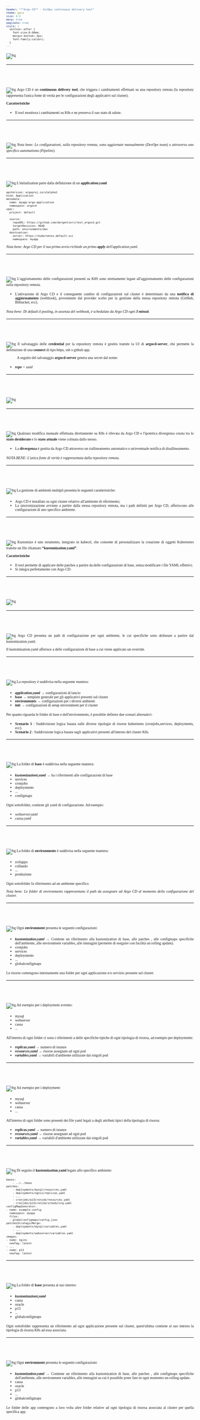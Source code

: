 ```yaml
---
header: "**Argo CD** - GitOps continuous delivery tool"
theme: gaia
size: 4:3
marp: true
paginate: true
style: |
  section::after {
    font-size:0.68em;
    margin-bottom:-3px;
    font-family:calibri;
  }
---
```

<!--START style -->
<style>
  :root 
  {
    --color-background: #fff;
    --color-foreground: #333;
    --color-highlight: #f96;
    --color-dimmed: #888;
  }
  h1 {color: #ffba3a; padding-top:0.1em;}
  section {background-color: white; font-family:calibri; color:#005366;}
  p{font-size:0.7em; font-family:calibri; text-align:justify;}
  footer {margin:0; padding:0; height:5%;}
  header {color:#005366; padding:30px; margin-left:30px; font-size:0.8em;}
  pre {font-size: 0.6em;}
  ul li {font-size:0.7em; font-family:calibri; text-align:justify;}
</style>
<!--END style -->

<style scoped>
    header{display:none;}
    footer{display:none;}    
</style>
<!-- INTRO -->
![bg](1.svg)

---

<!-- SLIDE1 -->
<!-- header: '**DESCRIZIONE**  $\color{#ffba3a}{|}$  _Argo CD_' -->
#
![bg](default/template.svg)
Argo CD è un **continuous delivery tool**, che triggera i cambiamenti effettuati su una repository remota (la repository rappresenta l'unica fonte di verità per le configurazioni degli applicativi sul cluster).

**Caratteristiche** 
- Il tool monitora i cambiamenti su K8s e ne preserva il suo stato di salute.

---
<!-- SLIDE2 -->
<!-- header: '**FLUSSO OPERATIVO**  $\color{#ffba3a}{|}$  _Argo CD_' -->
# 
![bg](3.svg)
*Nota bene: Le configurazioni, sulla repository remota, sono aggiornate manualmente (DevOps team) o attraverso uno specifico automatismo (Pipeline).* 


---
<!-- SLIDE3 -->
<!-- header: '**INSTALLAZIONE**  $\color{#ffba3a}{|}$  _Argo CD_' -->
# 
![bg](default/template.svg)
L'initialization parte dalla definizione di un **application.yaml**

```
apiVersion: argoproj.io/v1alpha1
kind: Application
metadata:
  name: myapp-argo-application
  namespace: argocd
spec:
  project: default

  source:
    repoURL: https://github.com/dargentieri/test_argocd.git
    targetRevision: HEAD
    path: environments/dev
  destination:
    server: https://kubernetes.default.svc
    namespace: myapp
```
*Nota bene: Argo CD per il suo primo avvio richiede un primo **apply** dell'application.yaml*.

---
<!-- SLIDE4 -->
<!-- header: '**POOLING**  $\color{#ffba3a}{|}$  _Argo CD e GitHub_' -->
# 
![bg](default/template.svg)
L'aggiornamento delle configurazioni presenti su K8S sono strettamente legate all'aggiornamento delle configurazioni sulla repository remota.
- L'attivazione di Argo CD e il conseguente cambio di configurazioni sul cluster è determinato da una **notifica di aggiornamento** (webhook), proveniente dal provider scelto per la gestione della stessa repository remota (GitHub, Bitbucket, ecc). 

*Nota bene: Di default il pooling, in assenza del webhook, è schedulato da Argo CD ogni **3 minuti**.*

---
<!-- SLIDE5 -->
<!-- header: '**CREDENZIALI DI ACCESSO**  $\color{#ffba3a}{|}$  _Argo CD e GitHub_' -->
#
![bg](5.svg)
Il salvataggio delle **credential** per la repository remota è gestito tramite la UI di **argocd-server**, che permette la definizione di una **connect** di tipo https, ssh o github app.

&nbsp;
&nbsp;
&nbsp;
&nbsp;
&nbsp;
&nbsp;
A seguito del salvataggio **argocd-server** genera una secret dal nome:
- ***repo** + uuid*

---
<!-- SLIDE6 -->
<!-- header: '**SALVAGUARDIA**  $\color{#ffba3a}{|}$  _Argo CD e GitHub_' -->
# 
![bg](6.svg)

---
<!-- SLIDE7 -->
<!-- header: '**SALVAGUARDIA**  $\color{#ffba3a}{|}$  _Argo CD e GitHub_' -->
#
![bg](default/template.svg)
Qualsiasi modifica manuale effettuata direttamente su K8s è rilevata da Argo CD e l'ipotetica divergenza creata tra lo **stato desiderato** e lo **stato attuale** viene colmata dallo stesso.

- La **divergenza** è gestita da Argo CD attraverso un riallineamento automatico o un'eventuale notifica di disallineamento.

*NOTA BENE: L'unica fonte di verità è rappresentata dalla repository remota.*

---
<!-- SLIDE8 -->
<!-- header: '**GESTIONE AMBIENTI MULTIPLI**  $\color{#ffba3a}{|}$  _Argo CD e GitHub_' -->
# 
![bg](8.svg)
La gestione di ambienti multipli presenta le seguenti caratteristiche:
- Argo CD è installato su ogni cluster relativo all'ambiente di riferimento;
- La sincronizzazione avviene a partire dalla stessa repository remota, ma i path definiti per Argo CD, afferiscono alle configurazioni di uno specifico ambiente.

---
<!-- SLIDE9 -->
<!-- header: '**DESCRIZIONE**  $\color{#ffba3a}{|}$  _Kustomize_' -->
# 
![bg](default/template.svg)
Kustomize è uno strumento, integrato in kubectl, che consente di personalizzare la creazione di oggetti Kubernetes tramite un file chiamato **“kustomization.yaml”**. 

**Caratteristiche** 
- Il tool permette di applicare delle patches a partire da delle configurazioni di base, senza modificare i file YAML effettivi;
- Si integra perfettamente con Argo CD.

---
<!-- SLIDE10 -->
<!-- header: '**Root**  $\color{#ffba3a}{|}$  _Argo CD + Kustomize_' -->
# 
![bg](10.svg)

---
<!-- SLIDE11 -->
<!-- header: '**CONFIGURAZIONI PER AMBIENTE**  $\color{#ffba3a}{|}$  _Argo CD + Kustomize_' -->
# 
![bg](default/template.svg)
Argo CD presenta un path di configurazione per ogni ambiente, le cui specifiche sono delineate a partire dal kustomization.yaml.

Il kustomization.yaml afferisce a delle configurazioni di base a cui viene applicato un override.

---
<!-- SLIDE12 -->
<!-- header: '**LAYOUT DI BASE**  $\color{#ffba3a}{|}$  _Root_' -->
#
![bg](default/template.svg)
La repository è suddivisa nella seguente maniera:
  - ***application.yaml*** → configurazioni di lancio
  - **base** → template generale per gli applicativi presenti sul cluster
  - **environments** → configurazioni per i diversi ambienti
  - **init** → configurazioni di setup environment per il cluster

Per quanto riguarda le folder di base e dell'environments, è possibile definire due scenari alternativi:
- **Scenario 1** : Suddivisione logica basata sulle diverse tipologie di risorse kubernetes (cronjobs,services, deployments, ecc).
- **Scenario 2** : Suddivisione logica basata sugli applicativi presenti all'interno del cluster K8s.

---
<!-- SLIDE13 -->
<!-- header: '**LAYOUT DI BASE**  $\color{#ffba3a}{|}$  _Scenario 1_' -->
#
![bg](default/template.svg)
La folder di **base** è suddivisa nella seguente maniera:
  - ***kustomizaziont.yaml*** → ha i riferimenti alle configurazioni di base
  - services
  - cronjobs
  - deployments
  - ...
  - configmaps

Ogni sottofolder, contiene gli yaml di configurazione. Ad esempio:
  - *webserver.yaml*
  - *cassa.yaml*

---
<!-- SLIDE14 -->
<!-- header: '**LAYOUT DI BASE**  $\color{#ffba3a}{|}$  _Scenario 1_' -->
#
![bg](default/template.svg)
La folder di **environments** è suddivisa nella seguente maniera:
  - sviluppo
  - collaudo
  - ...
  - produzione

Ogni sottofolder fa riferimento ad un ambiente specifico.

*Nota bene: Le folder di environments rappresentano il path da assegnare ad Argo CD al momento della configurazione del cluster.*

---
<!-- SLIDE15 -->
<!-- header: '**LAYOUT DI BASE**  $\color{#ffba3a}{|}$  _Scenario 1_' -->
#
![bg](default/template.svg)
Ogni **environment** presenta le seguenti configurazioni:
  - ***kustomization.yaml*** → Contiene un riferimento alla kustomization di base, alle patches , alle configmaps specifiche dell'ambiente, alle environment variables, alle immagini (permette di eseguire con facilità un rolling update).
  - cronjobs
  - services
  - deployments
  - ...
  - globalconfigmaps

Le risorse contengono internamente una folder per ogni applicazione e/o servizio presente sul cluster.

---
<!-- SLIDE16 -->
<!-- header: '**LAYOUT DI BASE**  $\color{#ffba3a}{|}$  _Scenario 1_' -->
#
![bg](default/template.svg)
Ad esempio per i deployment avremo:
  - mysql
  - webserver
  - cassa
  - ...

All'interno di ogni folder ci sono i riferimenti a delle specifiche tipiche di ogni tipologia di risorsa, ad esempio per deployments:
  - ***replicas.yaml*** → numero di istanze
  - ***resources.yaml*** → risorse assegnate ad ogni pod
  - ***variables.yaml*** → variabili d'ambiente utilizzate dai singoli pod

---
<!-- SLIDE17 -->
<!-- header: '**LAYOUT DI BASE**  $\color{#ffba3a}{|}$  _Scenario 1_' -->
#
![bg](default/template.svg)
Ad esempio per i deployment:
  - mysql
  - webserver
  - cassa
  - ...

All'interno di ogni folder sono presenti dei file yaml legati a degli attributi tipici della tipologia di risorsa:
  - ***replicas.yaml*** → numero di istanze
  - ***resources.yaml*** → risorse assegnate ad ogni pod
  - ***variables.yaml*** → variabili d'ambiente utilizzate dai singoli pod

---
<!-- SLIDE18 -->
<!-- header: '**LAYOUT DI BASE**  $\color{#ffba3a}{|}$  _Scenario 1_' -->
#
![bg](default/template.svg)
Di seguito il **kustomization.yaml** legato allo specifico ambiente:
```
bases:
    - ../../base
patches:
    - deployments/mysql/resources.yaml
    - deployments/ngnix/replicas.yaml
    - ...
    - cronjobs/p13cronjob/resources.yaml
    - cronjobs/p13cronjob/scheduling.yaml
configMapGenerator:
- name: example-config
  namespace: myapp
  files:
  - globalconfigmaps/config.json
patchesStrategicMerge:
    - deployments/mysql/variables.yaml
    - ...
    - deployments/webserver/variables.yaml
images:
- name: nginx
  newTag: latest
- ...
- name: p13
  newTag: latest
```
---
<!-- SLIDE19 -->
<!-- header: '**LAYOUT DI BASE**  $\color{#ffba3a}{|}$  _Scenario 2_' -->
#
![bg](default/template.svg)
La folder di **base** presenta al suo interno:
  - ***kustomizaziont.yaml*** 
  - cassa
  - oracle
  - p13
  - ...
  - globalconfigmaps

Ogni sottofolder rappresenta un riferimento ad ogni applicazione presente sul cluster, quest'ultima contiene al suo interno la tipologia di risorsa K8s ad essa associata.

---
<!-- SLIDE20 -->
<!-- header: '**LAYOUT DI BASE**  $\color{#ffba3a}{|}$  _Scenario 2_' -->
#
![bg](default/template.svg)
Ogni **environment** presenta le seguenti configurazioni:
  - ***kustomization.yaml*** → Contiene un riferimento alla kustomization di base, alle patches , alle configmaps specifiche dell'ambiente, alle environment variables, alle immagini su cui è possibile poter fare in ogni momento un rolling update.
  - cassa
  - oracle
  - p13
  - ...
  - globalconfigmaps

Le folder delle app contengono a loro volta altre folder relative ad ogni tipologia di risorsa associata al cluster per quella specifica app.
